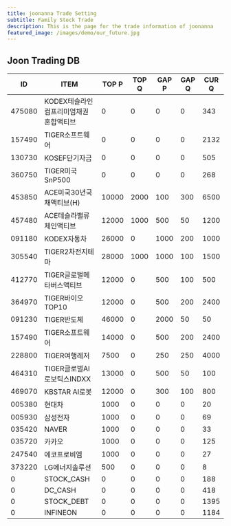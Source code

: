 ```yaml
---
title: joonanna Trade Setting
subtitle: Family Stock Trade
description: This is the page for the trade information of joonanna
featured_image: /images/demo/our_future.jpg
---
```


## Joon Trading DB

|ID|ITEM |TOP P|TOP Q|GAP P|GAP Q|CUR Q|
|--|-----|--|--|--|--|--|
|475080|KODEX테슬라인컴프리미엄채권혼합액티브|0|0|0|0|343|
|157490|TIGER소프트웨어|0|0|0|0|2132|
|130730|KOSEF단기자금|0|0|0|0|505|
|360750|TIGER미국SnP500|0|0|0|0|268|
|453850|ACE미국30년국채액티브(H)|10000|2000|100|300|6500|
|457480|ACE테슬라밸류체인액티브|12000|1000|500|50|1200|
|091180|KODEX자동차|26000|0|1000|200|1000|
|305540|TIGER2차전지테마|28000|1000|1000|100|1500|
|412770|TIGER글로벌메타버스액티브|12000|0|500|100|500| 
|364970|TIGER바이오TOP10|12000|0|500|200|2400|
|091230|TIGER반도체|46000|0|2000|50|50|
|157490|TIGER소프트웨어|14000|0|500|200|2400|
|228800|TIGER여행레저|7500|0|250|250|4000|
|464310|TIGER글로벌AI로보틱스INDXX|13000|0|500|50|100|
|469070|KBSTAR AI로봇|12000|0|300|100|800|
|005380|현대차|1000|0|0|0|20|
|005930|삼성전자|1000|0|0|0|69|
|035420|NAVER|1000|0|0|0|33|
|035720|카카오|1000|0|0|0|125|
|247540|에코프로비엠|1000|0|0|0|27|
|373220|LG에너지솔루션|500|0|0|0|8|
|0|STOCK_CASH|0|0|0|0|188|
|0|DC_CASH|0|0|0|0|418|
|0|STOCK_DEBT|0|0|0|0|1395|
|0|INFINEON|0|0|0|0|1184|
